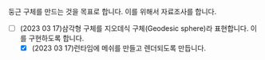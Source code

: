 둥근 구체를 만드는 것을 목표로 합니다. 이를 위해서 자료조사를 합니다.

- [ ] (2023 03 17)삼각형 구체를 지오데식 구체(Geodesic sphere)라 표현합니다. 이를 구현하도록 합니다.
	- [x] (2023 03 17)런타임에 메쉬를 만들고 렌더되도록 만듭니다.